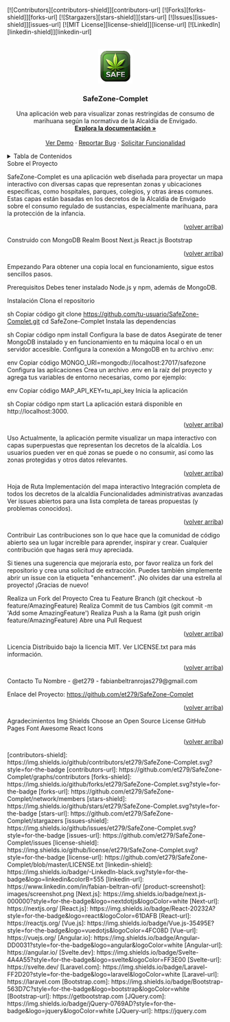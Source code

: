 <a name="readme-top"></a>

<!-- PROJECT SHIELDS -->
<!--
*** I'm using markdown "reference style" links for readability.
*** Reference links are enclosed in brackets [ ] instead of parentheses ( ).
*** See the bottom of this document for the declaration of the reference variables
*** for contributors-url, forks-url, etc. This is an optional, concise syntax you may use.
*** https://www.markdownguide.org/basic-syntax/#reference-style-links
-->
[![Contributors][contributors-shield]][contributors-url]
[![Forks][forks-shield]][forks-url]
[![Stargazers][stars-shield]][stars-url]
[![Issues][issues-shield]][issues-url]
[![MIT License][license-shield]][license-url]
[![LinkedIn][linkedin-shield]][linkedin-url]






<!-- PROJECT LOGO -->
<br />
<div align="center">
  <a href="https://github.com/tu-usuario/SafeZone-Complet">
    <img src="App/safe-zone/src/assets/logo-green.png" alt="Logo" width="80" height="80">
  </a>
<h3 align="center">SafeZone-Complet</h3>
  <p align="center">
    Una aplicación web para visualizar zonas restringidas de consumo de marihuana según la normativa de la Alcaldía de Envigado.
    <br />
    <a href="https://github.com/tu-usuario/SafeZone-Complet"><strong>Explora la documentación »</strong></a>
    <br />
    <br />
    <a href="https://github.com/tu-usuario/SafeZone-Complet">Ver Demo</a>
    ·
    <a href="https://github.com/tu-usuario/SafeZone-Complet/issues/new?labels=bug&template=bug-report---.md">Reportar Bug</a>
    ·
    <a href="https://github.com/tu-usuario/SafeZone-Complet/issues/new?labels=enhancement&template=feature-request---.md">Solicitar Funcionalidad</a>
  </p>
</div>
<!-- TABLE OF CONTENTS -->
<details>
  <summary>Tabla de Contenidos</summary>
  <ol>
    <li>
      <a href="#about-the-project">Sobre el Proyecto</a>
      <ul>
        <li><a href="#built-with">Construido con</a></li>
      </ul>
    </li>
    <li>
      <a href="#getting-started">Empezando</a>
      <ul>
        <li><a href="#prerequisites">Prerequisitos</a></li>
        <li><a href="#installation">Instalación</a></li>
      </ul>
    </li>
    <li><a href="#usage">Uso</a></li>
    <li><a href="#roadmap">Hoja de Ruta</a></li>
    <li><a href="#contributing">Contribuir</a></li>
    <li><a href="#license">Licencia</a></li>
    <li><a href="#contact">Contacto</a></li>
    <li><a href="#acknowledgments">Agradecimientos</a></li>
  </ol>
</details>
<!-- ABOUT THE PROJECT -->
Sobre el Proyecto

SafeZone-Complet es una aplicación web diseñada para proyectar un mapa interactivo con diversas capas que representan zonas y ubicaciones específicas, como hospitales, parques, colegios, y otras áreas comunes. Estas capas están basadas en los decretos de la Alcaldía de Envigado sobre el consumo regulado de sustancias, especialmente marihuana, para la protección de la infancia.

<p align="right">(<a href="#readme-top">volver arriba</a>)</p>
Construido con
MongoDB
Realm
Boost
Next.js
React.js
Bootstrap
<p align="right">(<a href="#readme-top">volver arriba</a>)</p>
<!-- GETTING STARTED -->
Empezando
Para obtener una copia local en funcionamiento, sigue estos sencillos pasos.

Prerequisitos
Debes tener instalado Node.js y npm, además de MongoDB.

Instalación
Clona el repositorio

sh
Copiar código
git clone https://github.com/tu-usuario/SafeZone-Complet.git
cd SafeZone-Complet
Instala las dependencias

sh
Copiar código
npm install
Configura la base de datos
Asegúrate de tener MongoDB instalado y en funcionamiento en tu máquina local o en un servidor accesible. Configura la conexión a MongoDB en tu archivo .env:

env
Copiar código
MONGO_URI=mongodb://localhost:27017/safezone
Configura las aplicaciones
Crea un archivo .env en la raíz del proyecto y agrega tus variables de entorno necesarias, como por ejemplo:

env
Copiar código
MAP_API_KEY=tu_api_key
Inicia la aplicación

sh
Copiar código
npm start
La aplicación estará disponible en http://localhost:3000.

<p align="right">(<a href="#readme-top">volver arriba</a>)</p>
<!-- USAGE EXAMPLES -->
Uso
Actualmente, la aplicación permite visualizar un mapa interactivo con capas superpuestas que representan los decretos de la alcaldía. Los usuarios pueden ver en qué zonas se puede o no consumir, así como las zonas protegidas y otros datos relevantes.

<p align="right">(<a href="#readme-top">volver arriba</a>)</p>
<!-- ROADMAP -->
Hoja de Ruta
 Implementación del mapa interactivo
 Integración completa de todos los decretos de la alcaldía
 Funcionalidades administrativas avanzadas
Ver issues abiertos para una lista completa de tareas propuestas (y problemas conocidos).

<p align="right">(<a href="#readme-top">volver arriba</a>)</p>
<!-- CONTRIBUTING -->
Contribuir
Las contribuciones son lo que hace que la comunidad de código abierto sea un lugar increíble para aprender, inspirar y crear. Cualquier contribución que hagas será muy apreciada.

Si tienes una sugerencia que mejoraría esto, por favor realiza un fork del repositorio y crea una solicitud de extracción. Puedes también simplemente abrir un issue con la etiqueta "enhancement". ¡No olvides dar una estrella al proyecto! ¡Gracias de nuevo!

Realiza un Fork del Proyecto
Crea tu Feature Branch (git checkout -b feature/AmazingFeature)
Realiza Commit de tus Cambios (git commit -m 'Add some AmazingFeature')
Realiza Push a la Rama (git push origin feature/AmazingFeature)
Abre una Pull Request
<p align="right">(<a href="#readme-top">volver arriba</a>)</p>
<!-- LICENSE -->
Licencia
Distribuido bajo la licencia MIT. Ver LICENSE.txt para más información.

<p align="right">(<a href="#readme-top">volver arriba</a>)</p>
<!-- CONTACT -->
Contacto
Tu Nombre - @et279 - fabianbeltranrojas279@gmail.com

Enlace del Proyecto: https://github.com/et279/SafeZone-Complet

<p align="right">(<a href="#readme-top">volver arriba</a>)</p>
<!-- ACKNOWLEDGMENTS -->
Agradecimientos
Img Shields
Choose an Open Source License
GitHub Pages
Font Awesome
React Icons
<p align="right">(<a href="#readme-top">volver arriba</a>)</p>
<!-- MARKDOWN LINKS & IMAGES -->
<!-- https://www.markdownguide.org/basic-syntax/#reference-style-links -->
[contributors-shield]: https://img.shields.io/github/contributors/et279/SafeZone-Complet.svg?style=for-the-badge
[contributors-url]: https://github.com/et279/SafeZone-Complet/graphs/contributors
[forks-shield]: https://img.shields.io/github/forks/et279/SafeZone-Complet.svg?style=for-the-badge
[forks-url]: https://github.com/et279/SafeZone-Complet/network/members
[stars-shield]: https://img.shields.io/github/stars/et279/SafeZone-Complet.svg?style=for-the-badge
[stars-url]: https://github.com/et279/SafeZone-Complet/stargazers
[issues-shield]: https://img.shields.io/github/issues/et279/SafeZone-Complet.svg?style=for-the-badge
[issues-url]: https://github.com/et279/SafeZone-Complet/issues
[license-shield]: https://img.shields.io/github/license/et279/SafeZone-Complet.svg?style=for-the-badge
[license-url]: https://github.com/et279/SafeZone-Complet/blob/master/LICENSE.txt
[linkedin-shield]: https://img.shields.io/badge/-LinkedIn-black.svg?style=for-the-badge&logo=linkedin&colorB=555
[linkedin-url]: https://www.linkedin.com/in/fabian-beltran-ofi/
[product-screenshot]: images/screenshot.png
[Next.js]: https://img.shields.io/badge/next.js-000000?style=for-the-badge&logo=nextdotjs&logoColor=white
[Next-url]: https://nextjs.org/
[React.js]: https://img.shields.io/badge/React-20232A?style=for-the-badge&logo=react&logoColor=61DAFB
[React-url]: https://reactjs.org/
[Vue.js]: https://img.shields.io/badge/Vue.js-35495E?style=for-the-badge&logo=vuedotjs&logoColor=4FC08D
[Vue-url]: https://vuejs.org/
[Angular.io]: https://img.shields.io/badge/Angular-DD0031?style=for-the-badge&logo=angular&logoColor=white
[Angular-url]: https://angular.io/
[Svelte.dev]: https://img.shields.io/badge/Svelte-4A4A55?style=for-the-badge&logo=svelte&logoColor=FF3E00
[Svelte-url]: https://svelte.dev/
[Laravel.com]: https://img.shields.io/badge/Laravel-FF2D20?style=for-the-badge&logo=laravel&logoColor=white
[Laravel-url]: https://laravel.com
[Bootstrap.com]: https://img.shields.io/badge/Bootstrap-563D7C?style=for-the-badge&logo=bootstrap&logoColor=white
[Bootstrap-url]: https://getbootstrap.com
[JQuery.com]: https://img.shields.io/badge/jQuery-0769AD?style=for-the-badge&logo=jquery&logoColor=white
[JQuery-url]: https://jquery.com 